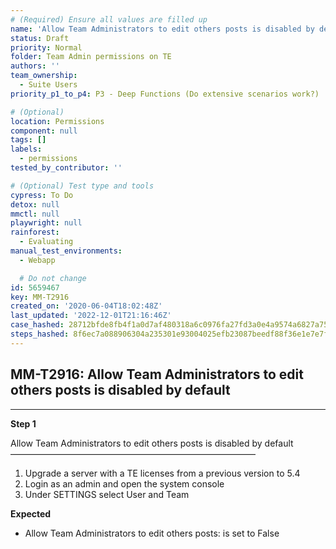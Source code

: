 ```yaml
---
# (Required) Ensure all values are filled up
name: 'Allow Team Administrators to edit others posts is disabled by default'
status: Draft
priority: Normal
folder: Team Admin permissions on TE
authors: ''
team_ownership:
  - Suite Users
priority_p1_to_p4: P3 - Deep Functions (Do extensive scenarios work?)

# (Optional)
location: Permissions
component: null
tags: []
labels:
  - permissions
tested_by_contributor: ''

# (Optional) Test type and tools
cypress: To Do
detox: null
mmctl: null
playwright: null
rainforest:
  - Evaluating
manual_test_environments:
  - Webapp

  # Do not change
id: 5659467
key: MM-T2916
created_on: '2020-06-04T18:02:48Z'
last_updated: '2022-12-01T21:16:46Z'
case_hashed: 28712bfde8fb4f1a0d7af480318a6c0976fa27fd3a0e4a9574a6827a75e2c735222fd87c5a36c849195e1086ec8f5218
steps_hashed: 8f6ec7a088906304a235301e93004025efb23087beedf88f36e1e7e7f10d0e0988e52406219f2bfcb2d93f0b82215d0a
---
```


<!-- (Auto-generated) Based on frontmatter's "key" and "name" -->

## MM-T2916: Allow Team Administrators to edit others posts is disabled by default

---

**Step 1**

Allow Team Administrators to edit others posts is disabled by default\
————————————————————————————

1. Upgrade a server with a TE licenses from a previous version to 5.4
2. Login as an admin and open the system console
3. Under SETTINGS select User and Team

**Expected**

- Allow Team Administrators to edit others posts: is set to False
